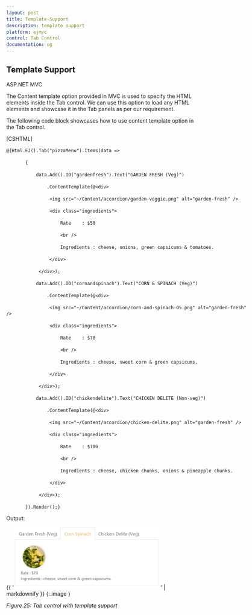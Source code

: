 ```yaml
---
layout: post
title: Template-Support
description: template support
platform: ejmvc
control: Tab Control
documentation: ug
---
```


## Template Support

ASP.NET MVC

The Content template option provided in MVC is used to specify the HTML elements inside the Tab control. We can use this option to load any HTML elements and showcase it in the Tab panels as per our requirement.

The following code block showcases how to use content template option in the Tab control.



[CSHTML]



<div style="width:650px">

    @{Html.EJ().Tab("pizzaMenu").Items(data =>

           {

               data.Add().ID("gardenfresh").Text("GARDEN FRESH (Veg)")

                   .ContentTemplate(@<div>

                    <img src="~/Content/accordion/garden-veggie.png" alt="garden-fresh" />

                    <div class="ingredients">

                        Rate    : $50

                        <br />

                        Ingredients : cheese, onions, green capsicums & tomatoes.

                    </div>

                </div>);

               data.Add().ID("cornandspinach").Text("CORN & SPINACH (Veg)")

                   .ContentTemplate(@<div>

                    <img src="~/Content/accordion/corn-and-spinach-05.png" alt="garden-fresh" />

                    <div class="ingredients">

                        Rate    : $70

                        <br />

                        Ingredients : cheese, sweet corn & green capsicums.

                    </div>

                </div>);

               data.Add().ID("chickendelite").Text("CHICKEN DELITE (Non-veg)")

                   .ContentTemplate(@<div>

                    <img src="~/Content/accordion/chicken-delite.png" alt="garden-fresh" />

                    <div class="ingredients">

                        Rate    : $100

                        <br />

                        Ingredients : cheese, chicken chunks, onions & pineapple chunks.

                    </div>

                </div>);

           }).Render();}

</div>







Output:

{{ '![](Template-Support_images/Template-Support_img1.png)' | markdownify }}
{:.image }


_Figure 25: Tab control with template support_



